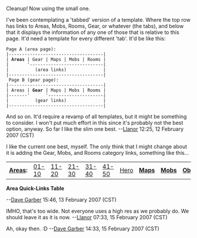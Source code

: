 Cleanup! Now using the small one.

I've been contemplating a 'tabbed' version of a template. Where the top
row has links to Areas, Mobs, Rooms, Gear, or whatever (the tabs), and
below that it displays the information of any one of those that is
relative to this page. It'd need a template for every different 'tab'.
It'd be like this:

`Page A (area page):`  
`|------------------------------------|`  
`| `**`Areas`**` | Gear | Maps | Mobs | Rooms | `  
`|       '----------------------------|`  
`|          (area links)              |`  
`|------------------------------------|`  
` Page B (gear page):`  
`|------------------------------------|`  
`| Areas | `**`Gear`**` | Maps | Mobs | Rooms | `  
`|-------'      '---------------------|`  
`|          (gear links)              |`  
`|------------------------------------|`

And so on. It'd require a revamp of all templates, but it might be
something to consider. I won't put much effort in this since it's
probably not the best option, anyway. So far I like the slim one best.
--[Llanor](User:MooNFisH "wikilink") 12:25, 12 February 2007 (CST)

I like the current one best, myself. The only think that I might change
about it is adding the Gear, Mobs, and Rooms category links, something
like this...

|                                           |                                                   |                                                    |                                                    |                                                    |                                                    |                                          |                                        |                                        |                                              |                                          |
|-------------------------------------------|---------------------------------------------------|----------------------------------------------------|----------------------------------------------------|----------------------------------------------------|----------------------------------------------------|------------------------------------------|----------------------------------------|----------------------------------------|----------------------------------------------|------------------------------------------|
| **[Areas](:Category:_Areas "wikilink"):** | [01-10](:Category:_Lowmort_1-10_Areas "wikilink") | [11-20](:Category:_Lowmort_11-20_Areas "wikilink") | [21-30](:Category:_Lowmort_21-30_Areas "wikilink") | [31-40](:Category:_Lowmort_31-40_Areas "wikilink") | [41-50](:Category:_Lowmort_41-50_Areas "wikilink") | [Hero](:Category:_Hero_Areas "wikilink") | **[Maps](:Category:_Maps "wikilink")** | **[Mobs](:Category:_Mobs "wikilink")** | **[Objects](:Category:_Objects "wikilink")** | **[Rooms](:Category:_Rooms "wikilink")** |

**Area Quick-Links Table**

--[Dave Garber](User:DaveGarber1975 "wikilink") 15:46, 13 February 2007
(CST)

  
IMHO, that's too wide. Not everyone uses a high res as we probably do.
We should leave it as it is now. --[Llanor](User:MooNFisH "wikilink")
07:33, 15 February 2007 (CST)

<!-- -->

  
  
Ah, okay then. :D --[Dave Garber](User:DaveGarber1975 "wikilink") 14:33,
15 February 2007 (CST)

